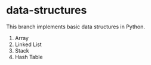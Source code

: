 # data-structures

This branch implements basic data structures in Python.

1. Array
2. Linked List
3. Stack
4. Hash Table


